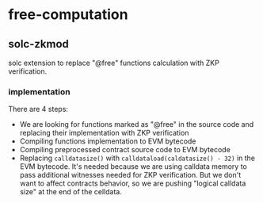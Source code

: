 # free-computation

## solc-zkmod
solc extension to replace "@free" functions calculation with ZKP verification.

### implementation
There are 4 steps:
- We are looking for functions marked as "@free" in the source code and replacing their implementation with ZKP verification
- Compiling functions implementation to EVM bytecode
- Compiling preprocessed contract source code to EVM bytecode
- Replacing `calldatasize()` with `calldataload(caldatasize() - 32)` in the EVM bytecode.
   It's needed because we are using calldata memory to pass additional witnesses needed for ZKP verification.
   But we don't want to affect contracts behavior, so we are pushing "logical calldata size" at the end of the celldata.
